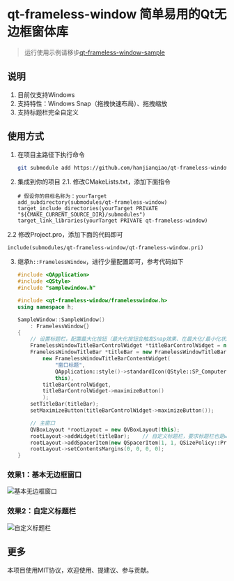 # qt-frameless-window 简单易用的Qt无边框窗体库

> 运行使用示例请移步[qt-frameless-window-sample](https://github.com/hanjianqiao/qt-frameless-window-sample)

## 说明
1. 目前仅支持Windows
2. 支持特性：Windows Snap（拖拽快速布局）、拖拽缩放
3. 支持标题栏完全自定义

## 使用方式

1. 在项目主路径下执行命令
   ```bash
   git submodule add https://github.com/hanjianqiao/qt-frameless-window.git submodules/qt-frameless-window
   ```
2. 集成到你的项目
2.1. 修改CMakeLists.txt，添加下面指令
   ```
   # 假设你的目标名称为：yourTarget
   add_subdirectory(submodules/qt-frameless-window)
   target_include_directories(yourTarget PRIVATE "${CMAKE_CURRENT_SOURCE_DIR}/submodules")
   target_link_libraries(yourTarget PRIVATE qt-frameless-window)
   ```
2.2 修改Project.pro，添加下面的代码即可
```
include(submodules/qt-frameless-window/qt-frameless-window.pri)
```

3. 继承`h::FramelessWindow`，进行少量配置即可，参考代码如下
    ```c++
    #include <QApplication>
    #include <QStyle>
    #include "samplewindow.h"

    #include <qt-frameless-window/framelesswindow.h>
    using namespace h;
    
    SampleWindow::SampleWindow()
        : FramelessWindow{}
    {
        // 设置标题栏，配置最大化按钮（最大化按钮会触发Snap效果、在最大化/最小化状态变化时会改变图标）
        FramelessWindowTitleBarControlWidget *titleBarControlWidget = new FramelessWindowTitleBarControlWidget(this);
        FramelessWindowTitleBar *titleBar = new FramelessWindowTitleBar(
            new FramelessWindowTitleBarContentWidget(
                "窗口标题",
                QApplication::style()->standardIcon(QStyle::SP_ComputerIcon),
                this),
            titleBarControlWidget,
            titleBarControlWidget->maximizeButton()
            );
        setTitleBar(titleBar);
        setMaximizeButton(titleBarControlWidget->maximizeButton());
    
        // 主窗口
        QVBoxLayout *rootLayout = new QVBoxLayout(this);
        rootLayout->addWidget(titleBar);    // 自定义标题栏，要求标题栏也是widget的一部分，所以需要添加到窗体布局合适位置
        rootLayout->addSpacerItem(new QSpacerItem(1, 1, QSizePolicy::Preferred, QSizePolicy::Expanding));
        rootLayout->setContentsMargins(0, 0, 0, 0);
    }
    ```
    
### 效果1：基本无边框窗口
![基本无边框窗口](https://github.com/hanjianqiao/qt-frameless-window/assets/7146341/bc1e261e-aaa8-40c8-b522-ad846c9969fa)
### 效果2：自定义标题栏
![自定义标题栏](https://github.com/hanjianqiao/qt-frameless-window/assets/7146341/0094c65f-206f-409e-b5b8-4b02dfff79b8)

## 更多
本项目使用MIT协议，欢迎使用、提建议、参与贡献。
